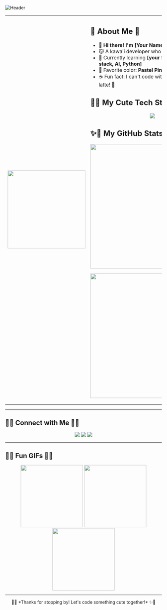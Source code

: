 ![Header](https://capsule-render.vercel.app/api?type=soft&color=FFC0CB&height=150&section=header&text=Hello!%20👋%20I'm%20[Your%20Name]!%20✨&fontSize=30&fontColor=FF69B4)

<table>
<tr>
<td>
  <img src="https://media.giphy.com/media/3oriO0OEd9QIDdllqo/giphy.gif" width="250"/>
</td>
<td>

## 💖 About Me 💖

- 🎀 **Hi there! I'm [Your Name]**
- 🐱 A kawaii developer who loves cute aesthetics!
- 🍓 Currently learning **[your focus, e.g., MERN stack, AI, Python]**
- 🌈 Favorite color: **Pastel Pink!**
- ☕ Fun fact: I can't code without a cup of matcha latte! 🍵  

## 🐰✨ My Cute Tech Stack ✨🐰

<p align="center">
  <img src="https://skillicons.dev/icons?i=html,css,js,react,nodejs,python,mongodb"/>
</p>

## ✨🎀 My GitHub Stats 🎀✨

<p align="center">
  <img src="https://github-readme-stats.vercel.app/api?username=your-github-username&show_icons=true&theme=sakura" width="400"/>  
</p>

<p align="center">
  <img src="https://github-readme-streak-stats.herokuapp.com/?user=your-github-username&theme=sakura" width="400"/>
</p>

</td>
</tr>
</table>

---

## 🌸💌 Connect with Me 💌🌸

<p align="center">
  <a href="https://www.linkedin.com/in/your-linkedin/"><img src="https://img.shields.io/badge/LinkedIn-%230077B5.svg?&style=for-the-badge&logo=linkedin&logoColor=white"/></a>
  <a href="https://twitter.com/your-twitter/"><img src="https://img.shields.io/badge/Twitter-%231DA1F2.svg?&style=for-the-badge&logo=twitter&logoColor=white"/></a>
  <a href="mailto:your-email@example.com"><img src="https://img.shields.io/badge/Email-D14836?style=for-the-badge&logo=gmail&logoColor=white"/></a>
</p>

---

## 🎀🐰 Fun GIFs 🐰🎀

<p align="center">
  <img src="https://media.giphy.com/media/l3vR85PnGsBwu1PFK/giphy.gif" width="200"/>  
  <img src="https://media.giphy.com/media/3o7TKU8RvQuomFfUUU/giphy.gif" width="200"/>  
  <img src="https://media.giphy.com/media/J93sVmfYBtsRi/giphy.gif" width="200"/>
</p>

---

<p align="center">
  🌸✨ *Thanks for stopping by! Let's code something cute together!* ✨🌸
</p>
